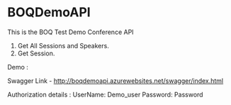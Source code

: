 # BOQDemoAPI


This is the BOQ Test Demo Conference API

1. Get All Sessions and Speakers.
2. Get Session.

Demo :

Swagger Link - http://boqdemoapi.azurewebsites.net/swagger/index.html

Authorization details :
UserName: Demo_user
Password: Password
